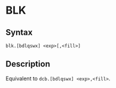 # BLK

## Syntax
```assembly
blk.[bdlqswx] <exp>[,<fill>]
```

## Description
Equivalent to `dcb.[bdlqswx] <exp>,<fill>`.
